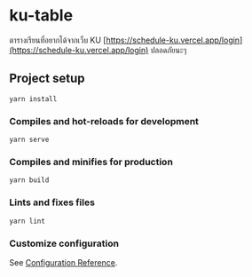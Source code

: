 # ku-table

ตารางเรียนที่อยากได้จากเว็บ KU
[https://schedule-ku.vercel.app/login](https://schedule-ku.vercel.app/login) ปลอดภัยนะๆ

## Project setup
```
yarn install
```

### Compiles and hot-reloads for development
```
yarn serve
```

### Compiles and minifies for production
```
yarn build
```

### Lints and fixes files
```
yarn lint
```

### Customize configuration
See [Configuration Reference](https://cli.vuejs.org/config/).
